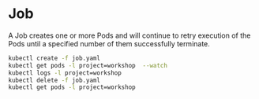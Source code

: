 # Job
A Job creates one or more Pods and will continue to retry execution of the Pods until a specified number of them successfully terminate.

```sh
kubectl create -f job.yaml
kubectl get pods -l project=workshop  --watch
kubectl logs -l project=workshop
kubectl delete -f job.yaml
kubectl get pods -l project=workshop
```